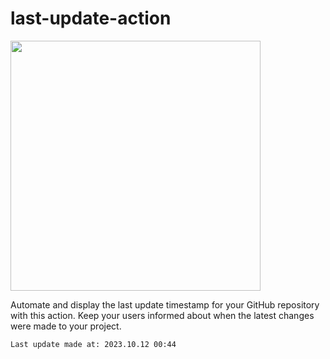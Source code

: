# last-update-action 
<img width="400" src="https://i.pinimg.com/originals/e9/c7/cf/e9c7cf4c09603abc9322b4abf6cc39dd.jpg"/>
<p>Automate and display the last update timestamp for your GitHub repository with this action. Keep your users informed about when the latest changes were made to your project. </p>

<!--START-->
`Last update made at: 2023.10.12 00:44`
<!--END-->
